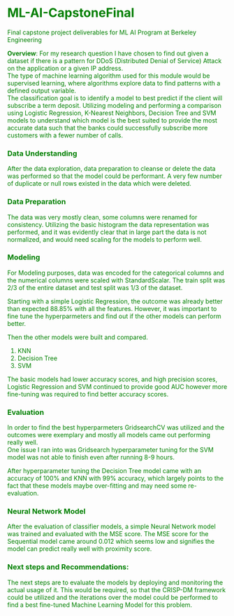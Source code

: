 <span style="color: green; ">

# ML-AI-CapstoneFinal
Final capstone project deliverables for ML AI Program at Berkeley Engineering

**Overview**: For my research question I have chosen to find out given a dataset if there is a pattern for DDoS (Distributed Denial of Service) Attack on the application or a given IP address.  
The type of machine learning algorithm used for this module would be supervised learning, where algorithms explore data to find patterns with a defined output variable.
</br>
The classification goal is to identify a model to best predict if the client will subscribe a term deposit.
Utilizing modeling and performing a comparison using Logistic Regression, K-Nearest Neighbors, Decision Tree and SVM models to understand which model is the best suited to provide the most accurate data such that the banks could successfully subscribe more customers with a fewer number of calls.


### Data Understanding
After the data exploration, data preparation to cleanse or delete the data was performed so that the model could be performant.
A very few number of duplicate or null rows existed in the data which were deleted.

### Data Preparation
The data was very mostly clean, some columns were renamed for consistency.
Utilizing the basic histogram the data representation was performed, and it was evidently clear that in large part the data is not normalized, and would need scaling for the models to perform well.


### Modeling
For Modeling purposes, data was encoded for the categorical columns and the numerical columns were scaled with StandardScalar.
The train split was 2/3 of the entire dataset and test split was 1/3 of the dataset.

Starting with a simple Logistic Regression, the outcome was already better than expected 88.85% with all the features. However, it was important to fine tune the hyperparmeters and find out if the other models can perform better.

Then the other models were built and compared.
1. KNN
2. Decision Tree
3. SVM

The basic models had lower accuracy scores, and high precision scores, Logistic Regression and SVM continued to provide good AUC however more fine-tuning was required to find better accuracy scores.


### Evaluation

In order to find the best hyperparmeters GridsearchCV was utilized and the outcomes were exemplary and mostly all models came out performing really well.  
One issue I ran into was Gridsearch hyperparameter tuning for the SVM model was not able to finish even after running 8-9 hours.

After hyperparameter tuning the Decision Tree model came with an accuracy of 100% and KNN with 99% accuracy, which largely points to the fact that these models maybe over-fitting and may need some re-evaluation.

### Neural Network Model
After the evaluation of classifier models, a simple Neural Network model was trained and evaluated with the MSE score.
The MSE score for the Sequential model came around 0.012 which seems low and signifies the model can predict really well with proximity score.

### Next steps and Recommendations:

The next steps are to evaluate the models by deploying and monitoring the actual usage of it. 
This would be required, so that the CRISP-DM framework could be utilized and the iterations over the model could be performed to find a best fine-tuned Machine Learning Model for this problem.